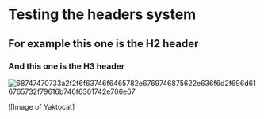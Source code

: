 # Testing the headers system
## For example this one is the H2 header
### And this one is the H3 header 
![68747470733a2f2f6f63746f6465782e6769746875622e636f6d2f696d616765732f79616b746f6361742e706e67](https://github.com/user-attachments/assets/4b0dc70e-59f3-42f4-8f16-f2f3dad147ac)

![Image of Yaktocat]
